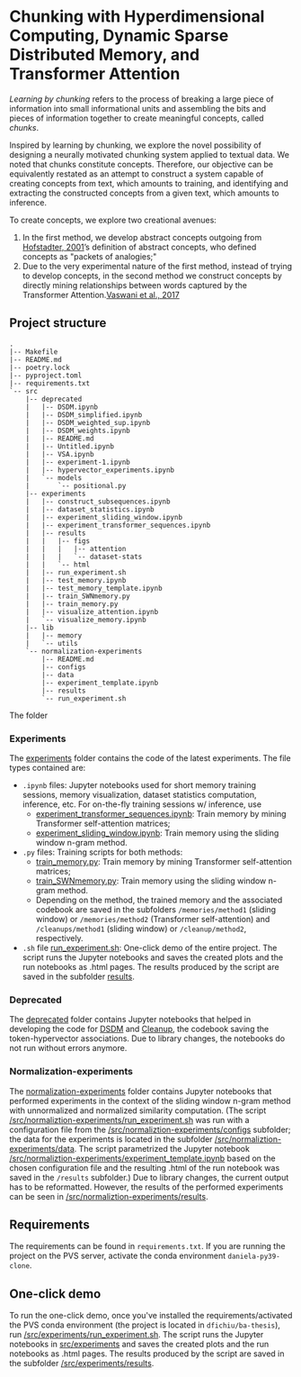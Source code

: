 # Chunking with Hyperdimensional Computing, Dynamic Sparse Distributed Memory, and Transformer Attention 

_Learning by chunking_ refers to the process of breaking a large piece of information into small informational units and assembling the bits and pieces of information together to create meaningful concepts, called _chunks_.

Inspired by learning by chunking, we explore the novel possibility of designing a neurally motivated chunking system applied to textual data. We noted that chunks constitute concepts. Therefore, our objective can be equivalently restated as an attempt to construct a system capable of creating concepts from text, which amounts to training, and identifying and extracting the constructed concepts from a given text, which amounts to inference.

To create concepts, we explore two creational avenues: 
1. In the first method, we develop abstract concepts outgoing from [Hofstadter, 2001](http://worrydream.com/refs/Hofstadter%20-%20Analogy%20as%20the%20Core%20of%20Cognition.pdf)’s definition of abstract concepts, who defined concepts as "packets of analogies;"
2. Due to the very experimental nature of the first method, instead of trying to develop concepts, in the second method we construct concepts by directly mining relationships between words captured by the Transformer Attention.[Vaswani et al., 2017](https://arxiv.org/pdf/1706.03762.pdf)

## Project structure
```
.
|-- Makefile
|-- README.md
|-- poetry.lock
|-- pyproject.toml
|-- requirements.txt
`-- src
    |-- deprecated
    |   |-- DSDM.ipynb
    |   |-- DSDM_simplified.ipynb
    |   |-- DSDM_weighted_sup.ipynb
    |   |-- DSDM_weights.ipynb
    |   |-- README.md
    |   |-- Untitled.ipynb
    |   |-- VSA.ipynb
    |   |-- experiment-1.ipynb
    |   |-- hypervector_experiments.ipynb
    |   `-- models
    |       `-- positional.py
    |-- experiments
    |   |-- construct_subsequences.ipynb
    |   |-- dataset_statistics.ipynb
    |   |-- experiment_sliding_window.ipynb
    |   |-- experiment_transformer_sequences.ipynb
    |   |-- results
    |   |   |-- figs
    |   |   |   |-- attention
    |   |   |   `-- dataset-stats
    |   |   `-- html
    |   |-- run_experiment.sh
    |   |-- test_memory.ipynb
    |   |-- test_memory_template.ipynb
    |   |-- train_SWNmemory.py
    |   |-- train_memory.py
    |   |-- visualize_attention.ipynb
    |   `-- visualize_memory.ipynb
    |-- lib
    |   |-- memory
    |   `-- utils
    `-- normalization-experiments
        |-- README.md
        |-- configs
        |-- data
        |-- experiment_template.ipynb
        |-- results
        `-- run_experiment.sh
```




The folder
### Experiments
The [experiments](https://github.com/dfichiu/ba-thesis/tree/master/src/experiments) folder contains the code of the latest experiments. The file types contained are:
* `.ipynb` files: Jupyter notebooks used for short memory training sessions, memory visualization, dataset statistics computation, inference, etc.  For on-the-fly training sessions w/ inference, use
  * [experiment_transformer_sequences.ipynb](https://github.com/dfichiu/ba-thesis/tree/master/src/experiments/experiment_transformer_sequences.ipynb): Train memory by mining Transformer self-attention matrices;
  * [experiment_sliding_window.ipynb](https://github.com/dfichiu/ba-thesis/tree/master/src/experiments/experiment_sliding_window.ipynb): Train memory using the sliding window n-gram method.
* `.py` files: Training scripts for both methods:
  * [train_memory.py](https://github.com/dfichiu/ba-thesis/tree/master/src/experiments/train_memory.py): Train memory by mining Transformer self-attention matrices;
  * [train_SWNmemory.py](https://github.com/dfichiu/ba-thesis/tree/master/src/experiments/train_SWNmemory.py): Train memory using the sliding window n-gram method.
  * Depending on the method, the trained memory and the associated codebook are saved in the subfolders `/memories/method1` (sliding window) or `/memories/method2` (Transformer self-attention) and `/cleanups/method1` (sliding window) or `/cleanup/method2`, respectively.
* `.sh` file [run_experiment.sh](https://github.com/dfichiu/ba-thesis/tree/master/src/experiments/run_experiment.sh): One-click demo of the entire project. The script runs the Jupyter notebooks and saves the created plots and the run notebooks as .html pages. The results produced by the script are saved in the subfolder [results](https://github.com/dfichiu/ba-thesis/tree/master/src/experiments/results). 

### Deprecated
The [deprecated](https://github.com/dfichiu/ba-thesis/tree/master/src/deprecated) folder contains Jupyter notebooks that helped in developing the code for [DSDM](https://github.com/dfichiu/ba-thesis/blob/master/src/lib/memory/DSDM.py) and [Cleanup](https://github.com/dfichiu/ba-thesis/blob/master/src/lib/utils/cleanup.py), the codebook saving the token-hypervector associations. Due to library changes, the notebooks do not run without errors anymore.

### Normalization-experiments
The [normalization-experiments](https://github.com/dfichiu/ba-thesis/tree/master/src/normalization-experiments) folder contains Jupyter notebooks that performed experiments in the context of the sliding window n-gram method with unnormalized and normalized similarity computation. (The script [/src/normaliztion-experiments/run_experiment.sh](https://github.com/dfichiu/ba-thesis/tree/master/src/normalization-experiments/run_experiment.sh) was run with a configuration file from the [/src/normaliztion-experiments/configs](https://github.com/dfichiu/ba-thesis/tree/master/src/normalization-experiments/configs) subfolder; the data for the experiments is located in the subfolder [/src/normaliztion-experiments/data](https://github.com/dfichiu/ba-thesis/tree/master/src/normalization-experiments/data).  The script parametrized the Jupyter notebook [/src/normaliztion-experiments/experiment_template.ipynb](https://github.com/dfichiu/ba-thesis/tree/master/src/normalization-experiments/experiment_template.ipynb)  based on the chosen configuration file and the resulting .html of the run notebook was saved in the `/results` subfolder.) Due to library changes, the current output has to be reformatted. However, the results of the performed experiments can be seen in [/src/normaliztion-experiments/results](https://github.com/dfichiu/ba-thesis/tree/master/src/normalization-experiments/results). 

## Requirements
The requirements can be found in `requirements.txt`. If you are running the project on the PVS server, activate the conda environment `daniela-py39-clone`.

## One-click demo
To run the one-click demo, once you've installed the requirements/activated the PVS conda environment (the project is located in `dfichiu/ba-thesis`), run [/src/experiments/run_experiment.sh](https://github.com/dfichiu/ba-thesis/tree/master/src/experiments/run_experiment.sh).
The script runs the Jupyter notebooks in [src/experiments](https://github.com/dfichiu/ba-thesis/tree/master/src/experiments) and saves the created plots and the run notebooks as .html pages. The results produced by the script are saved in the subfolder [/src/experiments/results](https://github.com/dfichiu/ba-thesis/tree/master/src/experiments/results). 
